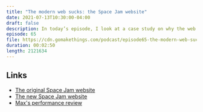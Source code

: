 ```yaml
---
title: "The modern web sucks: the Space Jam website"
date: 2021-07-13T10:30:00-04:00
draft: false
description: In today’s episode, I look at a case study on why the web sucks, through the lens of the iconic Space Jam website.
episode: 65
file: https://cdn.gomakethings.com/podcast/episode65-the-modern-web-sucks-space-jam.mp3
duration: 00:02:50
length: 2121634
---
```


## Links

- [The original Space Jam website](https://www.spacejam.com/1996/)
- [The new Space Jam website](https://www.spacejam.com/)
- [Max's performance review](https://mxb.dev/blog/space-jam/)